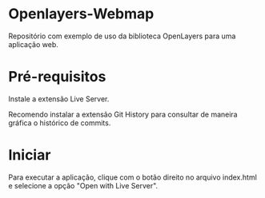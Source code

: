 # Openlayers-Webmap

Repositório com exemplo de uso da biblioteca OpenLayers para uma aplicação web.


# Pré-requisitos

Instale a extensão Live Server.

Recomendo instalar a extensão Git History para consultar de maneira gráfica o histórico de commits.


# Iniciar

Para executar a aplicação, clique com o botão direito no arquivo index.html e selecione a opção "Open with Live Server".



